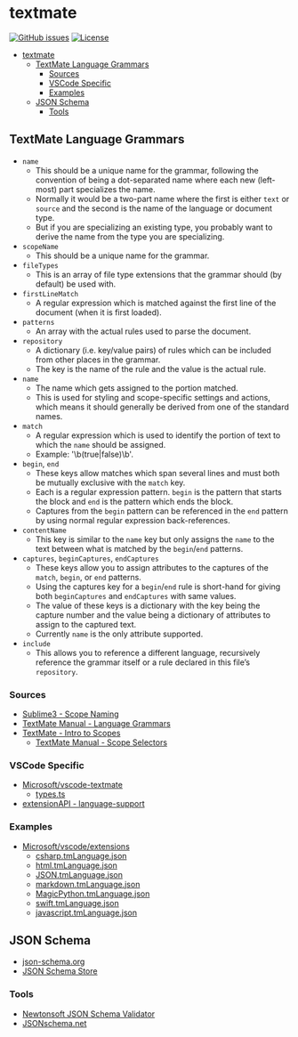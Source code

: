 # textmate
[![GitHub issues](https://img.shields.io/github/issues/dunstontc/textmate.svg)](https://github.com/dunstontc/textmate/issues)
[![License](https://img.shields.io/github/license/dunstontc/textmate.svg)](https://github.com/dunstontc/textmate/blob/master/LICENSE)

<!-- TOC -->

- [textmate](#textmate)
    - [TextMate Language Grammars](#textmate-language-grammars)
        - [Sources](#sources)
        - [VSCode Specific](#vscode-specific)
        - [Examples](#examples)
    - [JSON Schema](#json-schema)
        - [Tools](#tools)

<!-- /TOC -->

## TextMate Language Grammars
- `name`
  - This should be a unique name for the grammar, following the convention of being a dot-separated name where each new (left-most) part specializes the name. 
  - Normally it would be a two-part name where the first is either `text` or `source` and the second is the name of the language or document type. 
  - But if you are specializing an existing type, you probably want to derive the name from the type you are specializing. 
- `scopeName`
  - This should be a unique name for the grammar.
- `fileTypes`
  - This is an array of file type extensions that the grammar should (by default) be used with. 
- `firstLineMatch`
  - A regular expression which is matched against the first line of the document (when it is first loaded).
- `patterns`
  - An array with the actual rules used to parse the document.
- `repository`
  - A dictionary (i.e. key/value pairs) of rules which can be included from other places in the grammar. 
  - The key is the name of the rule and the value is the actual rule.
- `name`
  - The name which gets assigned to the portion matched. 
  - This is used for styling and scope-specific settings and actions, which means it should generally be derived from one of the standard names.
- `match`
  - A regular expression which is used to identify the portion of text to which the `name` should be assigned. 
  - Example: '\b(true|false)\b'.
- `begin`, `end` 
  - These keys allow matches which span several lines and must both be mutually exclusive with the `match` key. 
  - Each is a regular expression pattern. `begin` is the pattern that starts the block and `end` is the pattern which ends the block. 
  - Captures from the `begin` pattern can be referenced in the `end` pattern by using normal regular expression back-references.
- `contentName`
  - This key is similar to the `name` key but only assigns the `name` to the text between what is matched by the `begin`/`end` patterns.
- `captures`, `beginCaptures`, `endCaptures` 
  - These keys allow you to assign attributes to the captures of the `match`, `begin`, or `end` patterns. 
  - Using the captures key for a `begin`/`end` rule is short-hand for giving both `beginCaptures` and `endCaptures` with same values.
  - The value of these keys is a dictionary with the key being the capture number and the value being a dictionary of attributes to assign to the captured text. 
  - Currently `name` is the only attribute supported.
- `include`
  - This allows you to reference a different language, recursively reference the grammar itself or a rule declared in this file’s `repository`.

### Sources
- [Sublime3 - Scope Naming](https://www.sublimetext.com/docs/3/scope_naming.html)
- [TextMate Manual - Language Grammars](https://manual.macromates.com/en/language_grammars.html)
- [TextMate - Intro to Scopes](http://blog.macromates.com/2005/introduction-to-scopes/)
  - [TextMate Manual - Scope Selectors](https://manual.macromates.com/en/scope_selectors)
### VSCode Specific
- [Microsoft/vscode-textmate](https://github.com/Microsoft/vscode-textmate)
  - [types.ts](https://github.com/Microsoft/vscode-textmate/blob/master/src/types.ts)
- [extensionAPI - language-support](https://code.visualstudio.com/docs/extensionAPI/language-support)
### Examples
- [Microsoft/vscode/extensions](https://github.com/Microsoft/vscode/tree/master/extensions)
  - [csharp.tmLanguage.json](https://github.com/Microsoft/vscode/blob/master/extensions/csharp/syntaxes/csharp.tmLanguage.json)
  - [html.tmLanguage.json](https://github.com/Microsoft/vscode/blob/master/extensions/html/syntaxes/html.tmLanguage.json)
  - [JSON.tmLanguage.json](https://github.com/Microsoft/vscode/blob/master/extensions/json/syntaxes/JSON.tmLanguage.json)
  - [markdown.tmLanguage.json](https://github.com/Microsoft/vscode/blob/master/extensions/markdown-basics/syntaxes/markdown.tmLanguage.json)
  - [MagicPython.tmLanguage.json](https://github.com/Microsoft/vscode/blob/master/extensions/python/syntaxes/MagicPython.tmLanguage.json)
  - [swift.tmLanguage.json](https://github.com/Microsoft/vscode/blob/master/extensions/swift/syntaxes/swift.tmLanguage.json)
  - [javascript.tmLanguage.json](https://github.com/Microsoft/vscode/blob/master/extensions/javascript/syntaxes/JavaScript.tmLanguage.json)






## JSON Schema
- [json-schema.org](http://json-schema.org/)
- [JSON Schema Store](http://schemastore.org/json/)
### Tools
- [Newtonsoft JSON Schema Validator](https://www.jsonschemavalidator.net/)
- [JSONschema.net](https://jsonschema.net/)

